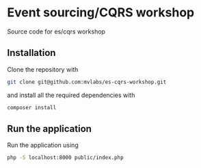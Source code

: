 # Event sourcing/CQRS workshop

Source code for es/cqrs workshop

## Installation

Clone the repository with

```bash
git clone git@github.com:mvlabs/es-cqrs-workshop.git
```

and install all the required dependencies with

```bash
composer install
```

## Run the application

Run the application using

```bash
php -S localhost:8000 public/index.php
```